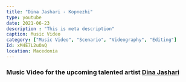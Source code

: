 ```yaml
---
title: "Dina Jashari - Kopnezhi"
type: youtube
date: 2021-06-23
description : "This is meta description"
caption: Music Video
category: ["Music Video", "Scenario", "Videography", "Editing"]
Id: xM4E7L2uOaQ
location: Macedonia
---
```


### Music Video for the upcoming talented artist [Dina Jashari](https://www.instagram.com/dinqee/)

